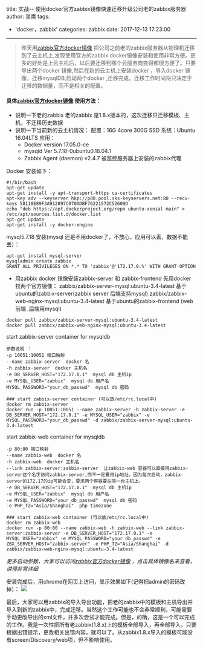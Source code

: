 title: 实战-- 使用docker官方zabbix镜像快速迁移升级公司老的zabbix服务器
author: 吴鹰
tags:
  - 'docker，zabbix'
categories: zabbix
date: 2017-12-13 17:23:00
---
> 昨天用[zabbix官方docker镜像](https://hub.docker.com/u/zabbix/) 把公司之前老的zabbix服务器从物理机迁移到了云主机上,发现使用官方的zabbix docker镜像安装和使用非常方便。更多的好处是上云主机后，以后要迁移到哪个云服务商变得都很方便了。只要导出两个docker 镜像,然后在新的云主机上安装docker ，导入docker 镜像，迁移mysqlDB,启动两个docker ,迁移完成。迁移工作时间将只决定于迁移的数据量，而不是相关的配置。

#### 具体[zabbix官方docker镜像](https://hub.docker.com/u/zabbix/) 使用方法：
* 说明一下老的zabbix
  老的zabbix 是1.8.x版本的，这次迁移只迁移模板、主机，不迁移历史数据
* 说明一下当前新的云主机情况：
配置：16G 4core 300G SSD
系统：Ubuntu 16.04LTS
应用：
  - Docker version 17.05.0-ce
  - mysqld  Ver 5.7.18-0ubuntu0.16.04.1
  - Zabbix Agent (daemon) v2.4.7  被监控服务器上安装的zabbix代理 

Docker 安装如下：
```
#!/bin/bash
apt-get update
apt-get install -y apt-transport-https ca-certificates
apt-key adv --keyserver hkp://p80.pool.sks-keyservers.net:80 --recv-keys 58118E89F3A912897C070ADBF76221572C52609D
echo "deb https://apt.dockerproject.org/repo ubuntu-xenial main" > /etc/apt/sources.list.d/docker.list
apt-get update
apt-get install -y docker-engine
```

mysql5.7.18 安装(mysql 还是不用docker了，不放心，应用可以丢，数据不能丢）：
```
apt-get install mysql-server
mysqladmin create zabbix
GRANT ALL PRIVILEGES ON *.* TO 'zabbix'@'172.17.0.%' WITH GRANT OPTION
```

* 用zabbix docker 镜像安装zabbix-server 和 zabbix-frontend
先用docker 拉两个官方镜像：
zabbix/zabbix-server-mysql:ubuntu-3.4-latest  基于ubuntu的zabbix-server(zabbix server 后端支持mysql)
zabbix/zabbix-web-nginx-mysql:ubuntu-3.4-latest  基于ubuntu的zabbix-frontend (web 前端 ,后端用mysql)

```
docker pull zabbix/zabbix-server-mysql:ubuntu-3.4-latest
docker pull zabbix/zabbix-web-nginx-mysql:ubuntu-3.4-latest
```
start zabbix-server container for mysqldb
```
参数说明 ：
-p 10051:10051 端口映射
--name zabbix-server  docker 名
-h zabbix-server  docker 主机名
-e DB_SERVER_HOST="172.17.0.1"  mysql db 主机ip
-e MYSQL_USER="zabbix"  mysql db 用户名
MYSQL_PASSWORD="your_db_passwd"  mysql db 密码

### start zabbix-server container (可以放/etc/rc.local中)
docker rm zabbix-server
docker run -p 10051:10051 --name zabbix-server -h zabbix-server -e DB_SERVER_HOST="172.17.0.1" -e MYSQL_USER="zabbix" -e MYSQL_PASSWORD="your_db_passwd" -d zabbix/zabbix-server-mysql:ubuntu-3.4-latest
```
start zabbix-web container for mysqldb
```
-p 80:80 端口映射
--name zabbix-web  docker 名
-h zabbix-web  docker 主机名
--link zabbix-server:zabbix-server  让zabbix-web 容器可以直接用zabbix-server这个名字访问zabbix-server,而不一定要用ip地址，因为每次启动，zabbix-server的172.17的ip可能会变，要求两个容器要在同一台主机上。
-e DB_SERVER_HOST="172.17.0.1"  mysql db 主机ip
-e MYSQL_USER="zabbix"  mysql db 用户名
-e MYSQL_PASSWORD="your_db_passwd"  mysql db 密码
-e PHP_TZ="Asia/Shanghai"  php timezone

### start zabbix-web container (可以放/etc/rc.local中)
docker rm zabbix-web
docker run -p 80:80 --name zabbix-web -h zabbix-web --link zabbix-server:zabbix-server -e DB_SERVER_HOST="172.17.0.1" -e MYSQL_USER="zabbix" -e MYSQL_PASSWORD="your_db_passwd" -e ZBX_SERVER_HOST="zabbix-server" -e PHP_TZ="Asia/Shanghai" -d zabbix/zabbix-web-nginx-mysql:ubuntu-3.4-latest
```
*更多启动参数，大家可以访问[zabbix官方docker镜像](https://hub.docker.com/u/zabbix/) ，点击具体镜像名来查看，讲得非常详细*

安装完成后，用chrome在网页上访问，显示效果如下(记得把admin的密码改掉）：
![](/images/2017-12-14-10-12-40.png)

最后，大家可以用zabbix的导入导出功能，把老的zabbix中的模板和主机导出并导入到新的zabbix中，完成迁移。当然这个工作可能也不会非常顺利，可能需要手动更改导出的xml文件，并多次尝试才能完成。但是，的确，这是一个可以完成的工作。我是一次性把所有老zabbix(1.8.x)上的模板全部导入，再全部导入，只要根据出错提示，更改相关出错内容，就可以了。从zabbix1.8.x导入的模板可能没有screen/Discovery/web项，但不影响使用。
